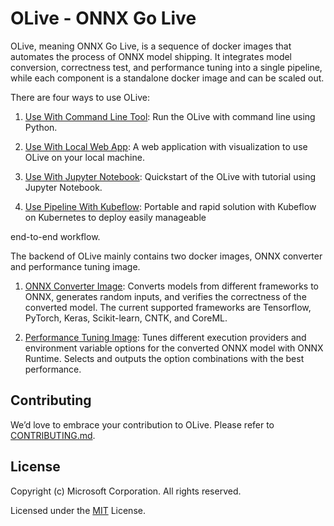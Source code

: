 # OLive - ONNX Go Live

OLive, meaning ONNX Go Live, is a sequence of docker images that automates the process of ONNX model shipping. It integrates model conversion, correctness test, and performance tuning into a single pipeline, while each component is a standalone docker image and can be scaled out. 

There are four ways to use OLive:

1. [Use With Command Line Tool](/cmd-tool): Run the OLive with command line using Python. 

2. [Use With Local Web App](/web): A web application with visualization to use OLive on your local machine.

3. [Use With Jupyter Notebook](/notebook): Quickstart of the OLive with tutorial using Jupyter Notebook. 

4. [Use Pipeline With Kubeflow](/kubeflow): Portable and rapid solution with Kubeflow on Kubernetes to deploy easily manageable 

end-to-end workflow.

The backend of OLive mainly contains two docker images, ONNX converter and performance tuning image. 
1. [ONNX Converter Image](/docker-images/onnx-converter): Converts models from different frameworks to ONNX, generates random inputs, and verifies the correctness of the converted model. The current supported frameworks are Tensorflow, PyTorch, Keras, Scikit-learn, CNTK, and CoreML. 

2. [Performance Tuning Image](/docker-images/perf-tuning): Tunes different execution providers and environment variable options for the converted ONNX model with ONNX Runtime. Selects and outputs the option combinations with the best performance. 

## Contributing
We’d love to embrace your contribution to OLive. Please refer to [CONTRIBUTING.md](./CONTRIBUTING.md).

## License
Copyright (c) Microsoft Corporation. All rights reserved.

Licensed under the [MIT](./LICENSE) License.
